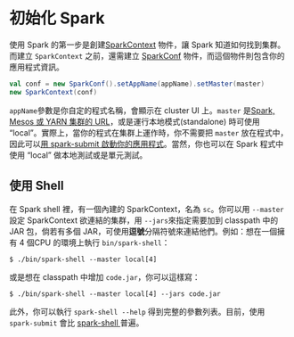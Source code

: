 # 初始化 Spark

使用 Spark 的第一步是創建[SparkContext](https://spark.apache.org/docs/latest/api/scala/index.html#org.apache.spark.SparkContext) 物件，讓 Spark 知道如何找到集群。而建立 `SparkContext` 之前，還需建立 [SparkConf](https://spark.apache.org/docs/latest/api/scala/index.html#org.apache.spark.SparkConf) 物件，而這個物件則包含你的應用程式資訊。

```scala
val conf = new SparkConf().setAppName(appName).setMaster(master)
new SparkContext(conf)
```

`appName`參數是你自定的程式名稱，會顯示在 cluster UI 上。`master` 是[Spark, Mesos 或 YARN 集群的 URL](https://spark.apache.org/docs/latest/submitting-applications.html#master-urls)，或是運行本地模式(standalone) 時可使用 “local”。實際上，當你的程式在集群上運作時，你不需要把 `master` 放在程式中，因此可以[用 spark-submit 啟動你的應用程式](https://spark.apache.org/docs/latest/submitting-applications.html)。當然，你也可以在 Spark 程式中使用 “local” 做本地測試或是單元測試。


## 使用 Shell

在 Spark shell 裡，有一個內建的 SparkContext，名為 `sc`。你可以用 `--master` 設定 SparkContext 欲連結的集群，用 `--jars`來指定需要加到 classpath 中的 JAR 包，倘若有多個 JAR，可使用**逗號**分隔符號來連結他們。例如：想在一個擁有 4 個CPU 的環境上執行 `bin/spark-shell`：

```
$ ./bin/spark-shell --master local[4]
```

或是想在 classpath 中增加 `code.jar`，你可以這樣寫：

```
$ ./bin/spark-shell --master local[4] --jars code.jar
```

此外，你可以執行 `spark-shell --help` 得到完整的參數列表。目前，使用 `spark-submit` 會比 [spark-shell ](https://spark.apache.org/docs/latest/submitting-applications.html)普遍。
